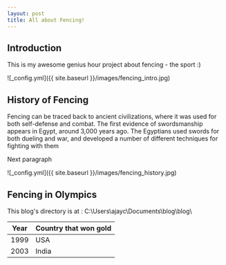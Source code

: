 ```yaml
---
layout: post
title: All about Fencing!
---
```


## Introduction
This is my awesome genius hour project about fencing - the sport :)

![_config.yml]({{ site.baseurl }}/images/fencing_intro.jpg)

## History of Fencing
Fencing can be traced back to ancient civilizations, where it was used for both self-defense and combat. The first evidence of swordsmanship appears in Egypt, around 3,000 years ago. The Egyptians used swords for both dueling and war, and developed a number of different techniques for fighting with them

Next paragraph

![_config.yml]({{ site.baseurl }}/images/fencing_history.jpg)

## Fencing in Olympics
This blog's directory is at : C:\Users\ajayc\Documents\blog\blog\


| Year | Country that won gold |
| ----------- | ----------- |
| 1999 | USA |
| 2003 | India |


